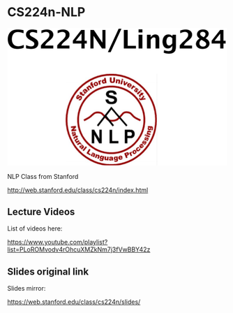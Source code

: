 # CS224n-NLP
![](cs224n.png)

NLP Class from Stanford

http://web.stanford.edu/class/cs224n/index.html

## Lecture Videos
List of videos here:

https://www.youtube.com/playlist?list=PLoROMvodv4rOhcuXMZkNm7j3fVwBBY42z

## Slides original link
Slides mirror:

https://web.stanford.edu/class/cs224n/slides/
